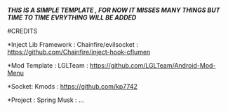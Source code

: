 ***THIS IS A SIMPLE TEMPLATE , FOR NOW IT MISSES MANY THINGS BUT TIME TO TIME EVRYTHING WILL BE ADDED***



#CREDITS

*Inject Lib Framework : Chainfire/evilsocket : https://github.com/Chainfire/inject-hook-cflumen

*Mod Template : LGLTeam : https://github.com/LGLTeam/Android-Mod-Menu

*Socket: Kmods : https://github.com/kp7742

*Project : Spring Musk : ...







